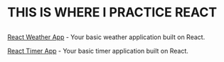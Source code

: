 # THIS IS WHERE I PRACTICE REACT

##

[React Weather App](http://basic-react-weather-app.herokuapp.com/) - Your basic weather application built on React.

[React Timer App](http://basic-react-timer-app.herokuapp.com/#/?_k=16jfye) - Your basic timer application built on React.

